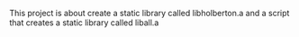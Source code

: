 This project is about create a static library called libholberton.a and a script that creates a static library called liball.a
